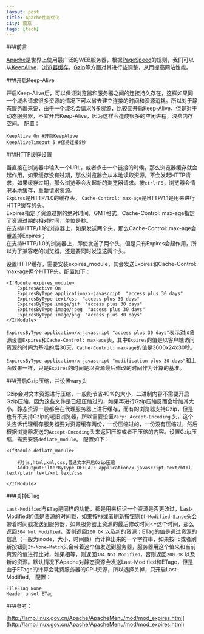 ```yaml
---
layout: post
title: Apache性能优化
city: 南京
tags: [tech]
---
```


###前言

[Apache]是世界上使用最广泛的WEB服务器，根据[PageSpeed]的规则，我们可以从[KeepAlive]，[浏览器缓存][http-cache]，[Gzip]等方面对其进行些调整，从而提高网站性能。

###开启Keep-Alive

开启Keep-Alive后，可以保证浏览器和服务器之间的连接持久存在，这样如果同一个域名请求很多资源的情况下可以省去建立连接的时间和资源消耗。所以对于静态服务器来说，由于一个域名会请求N多资源，比较宜开启Keep-Alive，但是对于动态服务器，不宜开启Keep-Alive，因为这样会造成很多的空闲进程，浪费内存空间。 配置：

	KeepAlive On #开启KeepAlive
	KeepAliveTimeout 5 #保持连接5秒


###HTTP缓存设置

当直接在浏览器中输入一个URL，或者点击一个链接的时候，那么浏览器缓存就会起作用，如果缓存没有过期，那么浏览器会从本地读取资源，不会发起HTTP请求，如果缓存过期，那么浏览器会发起新的浏览器请求。按`ctrl+F5`，浏览器会情况本地缓存，重新请求资源。      
`Expires`是HTTP/1.0的缓存头， `Cache-Control: max-age`是HTTP/1.1是用来进行HTTP缓存的头。     
Expires指定了资源过期的绝对时间，GMT格式，Cache-Control: max-age指定了资源过期的相对时间，单位是秒。      
在支持HTTP/1.1的浏览器上，如果发送两个头，那么Cache-Control: max-age会覆盖掉Expires；       
在支持HTTP/1.0的浏览器上，即使发送了两个头，但是只有Expires会起作用，所以为了兼容老的浏览器，还是要同时发送这两个头。       

设置HTTP缓存，需要安装expires_module，其会发送Expires和Cache-Control: max-age两个HTTP头。配置如下：

	<IfModule expires_module>
		ExpiresActive On
		ExpiresByType application/x-javascript  "access plus 30 days"
		ExpiresByType text/css  "access plus 30 days"
		ExpiresByType image/gif  "access plus 30 days"
		ExpiresByType image/jpeg  "access plus 30 days"
		ExpiresByType image/png  "access plus 30 days"
	</IfModule>


`ExpiresByType application/x-javascript "access plus 30 days"`表示对js资源设置`Expires`和`Cache-Control: max-age`头，其中`Expires`的值是以客户端访问资源的时间为基准的后30天，`Cache-Control: max-age`的值是3600x24x30秒。

`ExpiresByType application/x-javascript "modification plus 30 days"`和上面效果一样，只是`Expires`的时间是以资源最后修改的时间作为计算的基准。

###开启Gzip压缩，并设置vary头

Gzip会对文本资源进行压缩，一般能节省40%的大小，二进制内容不需要开启Gzip压缩，因为这些文件是已经压缩过的，如果再进行Gzip压缩反而会增加其大小。静态资源一般都会在代理服务器上进行缓存，而有的浏览器支持Gzip，但是也有不支持Gzip的老旧浏览器，所以需要设置`Vary: Accept-Encoding` 头，这个头告诉代理缓存服务器要对资源缓存两份，一份压缩过的，一份没有压缩过，然后根据浏览器发送的`Accept-Encoding`头来返回压缩或者不压缩的内容。设置Gzip压缩，需要安装`deflate_module`。 配置如下：

	<IfModule deflate_module>
	
		#对js,html,xml,css,普通文本开启Gzip压缩
		AddOutputFilterByType DEFLATE application/x-javascript text/html text/plain text/xml text/css
		
	</IfModule>

###关掉ETag

`Last-Modified`与`ETag`是同样的功能，都是用来标识一个资源是否更改过，Last-Modified的值是资源的时间戳，如果按`F5`或者刷新按钮则`If-Modified-Since`头会带着时间戳发送到服务器，如果服务器上资源的最后修改时间<=这个时间，那么返回`304 Not Modified`，否则返回`200 OK` 以及新的资源；ETag的值是通过资源的信息（一般为inode，大小，时间戳）而计算出来的一个字符串，如果按F5或者刷新按钮则`If-None-Match`头会带着这个值发送到服务器，服务器用这个值来和当前资源的值进行比对，如果相等，则返回`304 Not Modified`，否则返回`200 OK` 以及新的资源。默认情况下Apache对静态资源会发送Last-Modified和ETage，但是由于ETage的计算会耗费服务器的CPU资源，所以选择关掉，只开启Last-Modified。 配置：

	FileETag None
	Header unset ETag

###参考：

[http://lamp.linux.gov.cn/Apache/ApacheMenu/mod/mod_expires.html](http://lamp.linux.gov.cn/Apache/ApacheMenu/mod/mod_expires.html)

[PageSpeed]: https://developers.google.com/speed/docs/best-practices/rules_intro "PageSpeed"
[KeepAlive]: http://en.wikipedia.org/wiki/Keepalive "KeepAlive"
[Apache]: http://httpd.apache.org/ "Apache"
[http-cache]: http://en.wikipedia.org/wiki/HTTP_cache "HTTP cache"
[Gzip]: http://en.wikipedia.org/wiki/Gzip "Gzip"